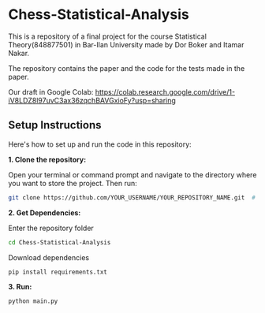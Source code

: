 # Chess-Statistical-Analysis
This is a repository of a final project for the course Statistical Theory(848877501) in Bar-Ilan University made by Dor Boker and Itamar Nakar.

The repository contains the paper and the code for the tests made in the paper. 

Our draft in Google Colab: https://colab.research.google.com/drive/1-iV8LDZ8l97uvC3ax36zqchBAVGxioFy?usp=sharing

## Setup Instructions

Here's how to set up and run the code in this repository:

**1. Clone the repository:**

Open your terminal or command prompt and navigate to the directory where you want to store the project.  Then run:

```bash
git clone https://github.com/YOUR_USERNAME/YOUR_REPOSITORY_NAME.git  # Replace with your actual repository UR
```
**2. Get Dependencies:**

Enter the repository folder
```bash
cd Chess-Statistical-Analysis
```
Download dependencies
```bash
pip install requirements.txt
```
**3. Run:**
```bash
python main.py
```